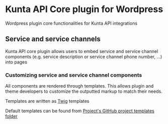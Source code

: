 # Kunta API Core plugin for Wordpress 

Wordpress plugin core functionalities for Kunta API integrations

## Service and service channels

Kunta API core plugin allows users to embed service and service channel components (e.g. service description or service channel phone number, ...) into 
pages

### Customizing service and service channel components

All components are rendered through templates. This allows plugin and theme developers to customize the outputted markup to match their needs.

Templates are written as [Twig](https://twig.symfony.com/) templates 

Default templates can be found from [Project's GitHub project templates folder](https://github.com/Metatavu/wordpress-kunta-api-core/tree/develop/templates)




